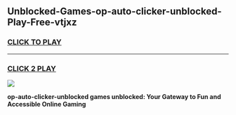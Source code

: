 
## Unblocked-Games-op-auto-clicker-unblocked-Play-Free-vtjxz
<h3>
<a href="https://premium76.site?title=op-auto-clicker-unblocked&ref=10A">CLICK TO PLAY</a></h3>
<hr>

<h3>
<a href="https://premium76.site?title=op-auto-clicker-unblocked&ref=10A">CLICK 2 PLAY</a>
  
</h3>

<a href="https://premium76.site?title=op-auto-clicker-unblocked&ref=10A"><img src="https://clearcache.store/games.png"></a>


**op-auto-clicker-unblocked games unblocked: Your Gateway to Fun and Accessible Online Gaming**
